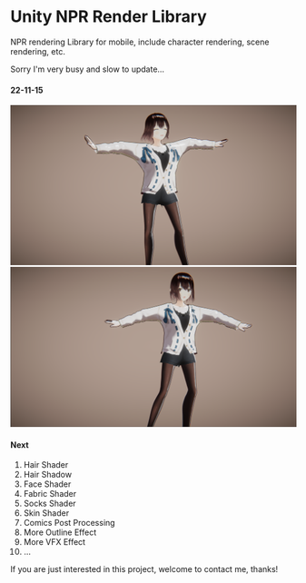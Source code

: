 # Unity NPR Render Library
NPR rendering Library for mobile, include character rendering, scene rendering, etc.

Sorry I'm very busy and slow to update...

#### 22-11-15
![](DocAssets/11-15-1.png)
![](DocAssets/11-15-2.png)


#### Next

1. Hair Shader
2. Hair Shadow
3. Face Shader
4. Fabric Shader
5. Socks Shader
6. Skin Shader
7. Comics Post Processing
8. More Outline Effect
9. More VFX Effect
10. ...

If you are just interested in this project, welcome to contact me, thanks!